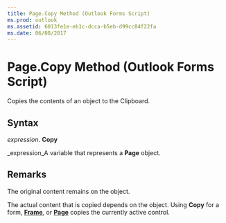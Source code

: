 ```yaml
---
title: Page.Copy Method (Outlook Forms Script)
ms.prod: outlook
ms.assetid: 6013fe1e-eb1c-dcca-b5eb-d99cc84f22fa
ms.date: 06/08/2017
---
```



# Page.Copy Method (Outlook Forms Script)

Copies the contents of an object to the Clipboard.


## Syntax

 _expression_. **Copy**

 _expression_A variable that represents a  **Page** object.


## Remarks

The original content remains on the object.

The actual content that is copied depends on the object. Using  **Copy** for a form, **[Frame](frame-object-outlook-forms-script.md)**, or  **[Page](page-object-outlook-forms-script.md)** copies the currently active control.


